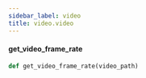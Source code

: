 ```yaml
---
sidebar_label: video
title: video.video
---
```


#### get\_video\_frame\_rate

```python
def get_video_frame_rate(video_path)
```

